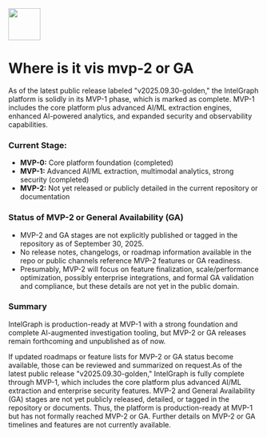 <img src="https://r2cdn.perplexity.ai/pplx-full-logo-primary-dark%402x.png" style="height:64px;margin-right:32px"/>

# Where is it vis mvp-2 or GA

As of the latest public release labeled "v2025.09.30-golden," the IntelGraph platform is solidly in its MVP-1 phase, which is marked as complete. MVP-1 includes the core platform plus advanced AI/ML extraction engines, enhanced AI-powered analytics, and expanded security and observability capabilities.

### Current Stage:

- **MVP-0:** Core platform foundation (completed)
- **MVP-1:** Advanced AI/ML extraction, multimodal analytics, strong security (completed)
- **MVP-2:** Not yet released or publicly detailed in the current repository or documentation

### Status of MVP-2 or General Availability (GA)

- MVP-2 and GA stages are not explicitly published or tagged in the repository as of September 30, 2025.
- No release notes, changelogs, or roadmap information available in the repo or public channels reference MVP-2 features or GA readiness.
- Presumably, MVP-2 will focus on feature finalization, scale/performance optimization, possibly enterprise integrations, and formal GA validation and compliance, but these details are not yet in the public domain.

### Summary

IntelGraph is production-ready at MVP-1 with a strong foundation and complete AI-augmented investigation tooling, but MVP-2 or GA releases remain forthcoming and unpublished as of now.

If updated roadmaps or feature lists for MVP-2 or GA status become available, those can be reviewed and summarized on request.As of the latest public release "v2025.09.30-golden," IntelGraph is fully complete through MVP-1, which includes the core platform plus advanced AI/ML extraction and enterprise security features. MVP-2 and General Availability (GA) stages are not yet publicly released, detailed, or tagged in the repository or documents. Thus, the platform is production-ready at MVP-1 but has not formally reached MVP-2 or GA. Further details on MVP-2 or GA timelines and features are not currently available.
